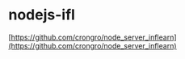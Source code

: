 # nodejs-ifl

[https://github.com/crongro/node_server_inflearn](https://github.com/crongro/node_server_inflearn)
